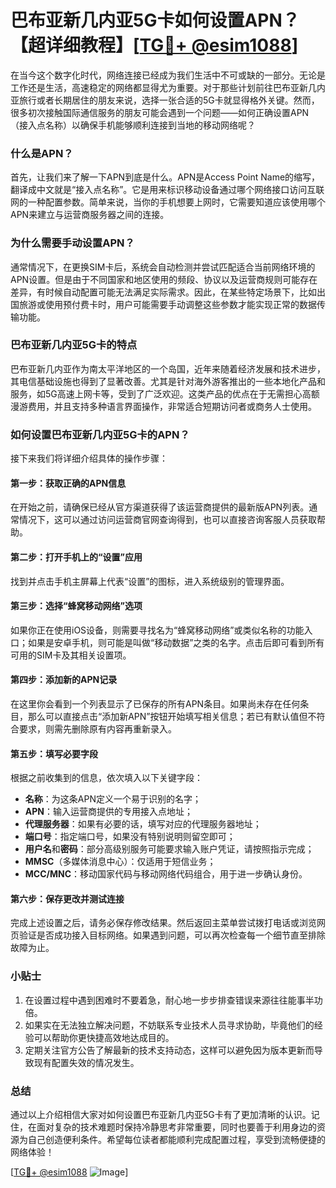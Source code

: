 # 巴布亚新几内亚5G卡如何设置APN？【超详细教程】[[TG💪+ @esim1088](https://t.me/s/esim1088)]

在当今这个数字化时代，网络连接已经成为我们生活中不可或缺的一部分。无论是工作还是生活，高速稳定的网络都显得尤为重要。对于那些计划前往巴布亚新几内亚旅行或者长期居住的朋友来说，选择一张合适的5G卡就显得格外关键。然而，很多初次接触国际通信服务的朋友可能会遇到一个问题——如何正确设置APN（接入点名称）以确保手机能够顺利连接到当地的移动网络呢？

### 什么是APN？

首先，让我们来了解一下APN到底是什么。APN是Access Point Name的缩写，翻译成中文就是“接入点名称”。它是用来标识移动设备通过哪个网络接口访问互联网的一种配置参数。简单来说，当你的手机想要上网时，它需要知道应该使用哪个APN来建立与运营商服务器之间的连接。

### 为什么需要手动设置APN？

通常情况下，在更换SIM卡后，系统会自动检测并尝试匹配适合当前网络环境的APN设置。但是由于不同国家和地区使用的频段、协议以及运营商规则可能存在差异，有时候自动配置可能无法满足实际需求。因此，在某些特定场景下，比如出国旅游或使用预付费卡时，用户可能需要手动调整这些参数才能实现正常的数据传输功能。

### 巴布亚新几内亚5G卡的特点

巴布亚新几内亚作为南太平洋地区的一个岛国，近年来随着经济发展和技术进步，其电信基础设施也得到了显著改善。尤其是针对海外游客推出的一些本地化产品和服务，如5G高速上网卡等，受到了广泛欢迎。这类产品的优点在于无需担心高额漫游费用，并且支持多种语言界面操作，非常适合短期访问者或商务人士使用。

### 如何设置巴布亚新几内亚5G卡的APN？

接下来我们将详细介绍具体的操作步骤：

#### 第一步：获取正确的APN信息
在开始之前，请确保已经从官方渠道获得了该运营商提供的最新版APN列表。通常情况下，这可以通过访问运营商官网查询得到，也可以直接咨询客服人员获取帮助。

#### 第二步：打开手机上的“设置”应用
找到并点击手机主屏幕上代表“设置”的图标，进入系统级别的管理界面。

#### 第三步：选择“蜂窝移动网络”选项
如果你正在使用iOS设备，则需要寻找名为“蜂窝移动网络”或类似名称的功能入口；如果是安卓手机，则可能是叫做“移动数据”之类的名字。点击后即可看到所有可用的SIM卡及其相关设置项。

#### 第四步：添加新的APN记录
在这里你会看到一个列表显示了已保存的所有APN条目。如果尚未存在任何条目，那么可以直接点击“添加新APN”按钮开始填写相关信息；若已有默认值但不符合要求，则需先删除原有内容再重新录入。

#### 第五步：填写必要字段
根据之前收集到的信息，依次填入以下关键字段：
- **名称**：为这条APN定义一个易于识别的名字；
- **APN**：输入运营商提供的专用接入点地址；
- **代理服务器**：如果有必要的话，填写对应的代理服务器地址；
- **端口号**：指定端口号，如果没有特别说明则留空即可；
- **用户名**和**密码**：部分高级别服务可能要求输入账户凭证，请按照指示完成；
- **MMSC**（多媒体消息中心）：仅适用于短信业务；
- **MCC/MNC**：移动国家代码与移动网络代码组合，用于进一步确认身份。

#### 第六步：保存更改并测试连接
完成上述设置之后，请务必保存修改结果。然后返回主菜单尝试拨打电话或浏览网页验证是否成功接入目标网络。如果遇到问题，可以再次检查每一个细节直至排除故障为止。

### 小贴士
1. 在设置过程中遇到困难时不要着急，耐心地一步步排查错误来源往往能事半功倍。
2. 如果实在无法独立解决问题，不妨联系专业技术人员寻求协助，毕竟他们的经验可以帮助你更快捷高效地达成目的。
3. 定期关注官方公告了解最新的技术支持动态，这样可以避免因为版本更新而导致现有配置失效的情况发生。

### 总结

通过以上介绍相信大家对如何设置巴布亚新几内亚5G卡有了更加清晰的认识。记住，在面对复杂的技术难题时保持冷静思考非常重要，同时也要善于利用身边的资源为自己创造便利条件。希望每位读者都能顺利完成配置过程，享受到流畅便捷的网络体验！

[[TG💪+ @esim1088](https://t.me/s/esim1088) ![Image](https://i.postimg.cc/4NQfJmqS/Snipaste-2025-05-13-00-14-12.png)]
